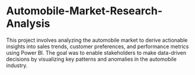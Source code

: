 # Automobile-Market-Research-Analysis
This project involves analyzing the automobile market to derive actionable insights into sales trends, customer preferences, and performance metrics using Power BI. The goal was to enable stakeholders to make data-driven decisions by visualizing key patterns and anomalies in the automobile industry.
